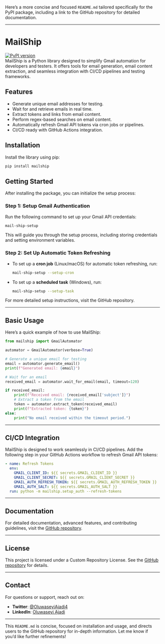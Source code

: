 Here’s a more concise and focused `README.md` tailored specifically for the PyPI package, including a link to the GitHub repository for detailed documentation.

---

# MailShip

[![PyPI version](https://badge.fury.io/py/mail-ship.svg)](https://badge.fury.io/py/mail-ship)  
MailShip is a Python library designed to simplify Gmail automation for developers and testers. It offers tools for email generation, email content extraction, and seamless integration with CI/CD pipelines and testing frameworks.

## Features

- Generate unique email addresses for testing.
- Wait for and retrieve emails in real time.
- Extract tokens and links from email content.
- Perform regex-based searches on email content.
- Automatically refresh Gmail API tokens via cron jobs or pipelines.
- CI/CD ready with GitHub Actions integration.

## Installation

Install the library using pip:

```bash
pip install mailship
```

## Getting Started

After installing the package, you can initialize the setup process:

### Step 1: Setup Gmail Authentication
Run the following command to set up your Gmail API credentials:

```bash
mail-ship-setup
```

This will guide you through the setup process, including storing credentials and setting environment variables.

### Step 2: Set Up Automatic Token Refreshing

- To set up a **cron job** (Linux/macOS) for automatic token refreshing, run:
  ```bash
  mail-ship-setup --setup-cron
  ```
- To set up a **scheduled task** (Windows), run:
  ```bash
  mail-ship-setup --setup-task
  ```

For more detailed setup instructions, visit the GitHub repository.

---

## Basic Usage

Here’s a quick example of how to use MailShip:

```python
from mailship import GmailAutomator

automator = GmailAutomator(verbose=True)

# Generate a unique email for testing
email = automator.generate_email()
print(f"Generated email: {email}")

# Wait for an email
received_email = automator.wait_for_email(email, timeout=120)

if received_email:
    print(f"Received email: {received_email['subject']}")
    # Extract a token from the email
    token = automator.extract_token(received_email)
    print(f"Extracted token: {token}")
else:
    print("No email received within the timeout period.")
```

---

## CI/CD Integration

MailShip is designed to work seamlessly in CI/CD pipelines. Add the following step in your GitHub Actions workflow to refresh Gmail API tokens:

```yaml
- name: Refresh Tokens
  env:
    GMAIL_CLIENT_ID: ${{ secrets.GMAIL_CLIENT_ID }}
    GMAIL_CLIENT_SECRET: ${{ secrets.GMAIL_CLIENT_SECRET }}
    GMAIL_AUTH_REFRESH_TOKEN: ${{ secrets.GMAIL_AUTH_REFRESH_TOKEN }}
    GMAIL_AUTH_SALT: ${{ secrets.GMAIL_AUTH_SALT }}
  run: python -m mailship.setup_auth --refresh-tokens
```

---

## Documentation

For detailed documentation, advanced features, and contributing guidelines, visit the [GitHub repository](https://github.com/BlazinArtemis/mail_ship/).

---

## License

This project is licensed under a Custom Repository License. See the [GitHub repository](https://github.com/BlazinArtemis/mail_ship/) for details.

---

## Contact

For questions or support, reach out on:
- **Twitter**: [@OluwaseyiAjadi4](https://twitter.com/OluwaseyiAjadi4)
- **LinkedIn**: [Oluwaseyi Ajadi](https://www.linkedin.com/in/oluwaseyi-ajadi/)

---

This `README.md` is concise, focused on installation and usage, and directs users to the GitHub repository for in-depth information. Let me know if you’d like further refinements!
